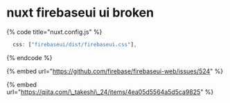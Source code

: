 # nuxt firebaseui ui broken

{% code title="nuxt.config.js" %}
```javascript
  css: ["firebaseui/dist/firebaseui.css"],
```
{% endcode %}

{% embed url="https://github.com/firebase/firebaseui-web/issues/524" %}

{% embed url="https://qiita.com/\_takeshi\_24/items/4ea05d5564a5d5ca9825" %}



